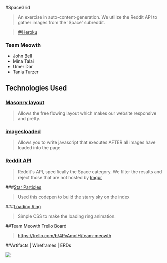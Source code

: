 #SpaceGrid
> An exercise in auto-content-generation. We utilize the Reddit API to gather images from the 'Space' subreddit.

>[@Heroku](http://secret-forest-2887.herokuapp.com/articles)

### Team Meowth

* John Bell
* Mina Talai
* Umer Dar
* Tania Turzer


## Technologies Used

### [Masonry layout](http://masonry.desandro.com/index.html)
> Allows the free flowing layout which makes our website responsive and pretty.

### [imagesloaded](http://imagesloaded.desandro.com/)
>Allows you to write javascript that executes AFTER all images have loaded into the page

### [Reddit API](www.reddit.com/dev/api)
>Reddit's API, specifically the Space category. We filter the results and reject those that are not hosted by [Imgur](http://imgur.com/)

###[Star Particles](http://codepen.io/apsolut/pen/EhmeL)
>Used this codepen to build the starry sky on the index

###[Loading Ring](http://codepen.io/CasperPas/pen/erJKE)
>Simple CSS to make the loading ring animation.

##Team Meowth Trello Board
>https://trello.com/b/4PvAmoIH/team-meowth

##Artifacts | Wireframes | ERDs

![](https://trello-attachments.s3.amazonaws.com/54d27db4731b0398537f5efc/6650x2990/64e24c69db79ba5fe90f1321f4d6a6fb/2015-02-04_16.01.51.jpg)
